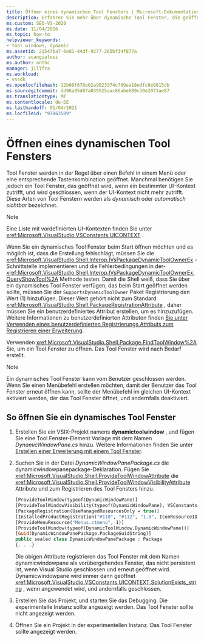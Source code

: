```yaml
---
title: Öffnen eines dynamischen Tool Fensters | Microsoft-Dokumentation
description: Erfahren Sie mehr über dynamische Tool Fenster, die geöffnet werden, wenn ein bestimmter UI-Kontext angewendet und geschlossen wird, wenn der UI-Kontext nicht mehr zutrifft.
ms.custom: SEO-VS-2020
ms.date: 11/04/2016
ms.topic: how-to
helpviewer_keywords:
- tool windows, dynamic
ms.assetid: 21547ba7-6e81-44df-9277-265bf34f877a
author: acangialosi
ms.author: anthc
manager: jillfra
ms.workload:
- vssdk
ms.openlocfilehash: 12b08f676e02a9023374c709aa18edfc0e8815db
ms.sourcegitcommit: dd96a95d87a039525aac86abe689c30e2073ae87
ms.translationtype: MT
ms.contentlocale: de-DE
ms.lasthandoff: 01/04/2021
ms.locfileid: "97863509"
---
```

# <a name="open-a-dynamic-tool-window"></a>Öffnen eines dynamischen Tool Fensters
Tool Fenster werden in der Regel über einen Befehl in einem Menü oder eine entsprechende Tastenkombination geöffnet. Manchmal benötigen Sie jedoch ein Tool Fenster, das geöffnet wird, wenn ein bestimmter UI-Kontext zutrifft, und wird geschlossen, wenn der UI-Kontext nicht mehr zutrifft. Diese Arten von Tool Fenstern werden als *dynamisch* oder *automatisch sichtbar* bezeichnet.

> [!NOTE]
> Eine Liste mit vordefinierten UI-Kontexten finden Sie unter <xref:Microsoft.VisualStudio.VSConstants.UICONTEXT> .

 Wenn Sie ein dynamisches Tool Fenster beim Start öffnen möchten und es möglich ist, dass die Erstellung fehlschlägt, müssen Sie die <xref:Microsoft.VisualStudio.Shell.Interop.IVsPackageDynamicToolOwnerEx> -Schnittstelle implementieren und die Fehlerbedingungen in der- <xref:Microsoft.VisualStudio.Shell.Interop.IVsPackageDynamicToolOwnerEx.QueryShowTool%2A> Methode testen. Damit die Shell weiß, dass Sie über ein dynamisches Tool Fenster verfügen, das beim Start geöffnet werden sollte, müssen Sie der `SupportsDynamicToolOwner` Paket Registrierung den Wert (1) hinzufügen. Dieser Wert gehört nicht zum Standard <xref:Microsoft.VisualStudio.Shell.PackageRegistrationAttribute> , daher müssen Sie ein benutzerdefiniertes Attribut erstellen, um es hinzuzufügen. Weitere Informationen zu benutzerdefinierten Attributen finden [Sie unter Verwenden eines benutzerdefinierten Registrierungs Attributs zum Registrieren einer Erweiterung](../extensibility/registering-and-unregistering-vspackages.md#using-a-custom-registration-attribute-to-register-an-extension).

 Verwenden <xref:Microsoft.VisualStudio.Shell.Package.FindToolWindow%2A> Sie, um ein Tool Fenster zu öffnen. Das Tool Fenster wird nach Bedarf erstellt.

> [!NOTE]
> Ein dynamisches Tool Fenster kann vom Benutzer geschlossen werden. Wenn Sie einen Menübefehl erstellen möchten, damit der Benutzer das Tool Fenster erneut öffnen kann, sollte der Menübefehl im gleichen UI-Kontext aktiviert werden, der das Tool Fenster öffnet, und andernfalls deaktiviert.

## <a name="to-open-a-dynamic-tool-window"></a>So öffnen Sie ein dynamisches Tool Fenster

1. Erstellen Sie ein VSIX-Projekt namens **dynamictoolwindow** , und fügen Sie eine Tool Fenster-Element Vorlage mit dem Namen *DynamicWindowPane.cs* hinzu. Weitere Informationen finden Sie unter [Erstellen einer Erweiterung mit einem Tool Fenster](../extensibility/creating-an-extension-with-a-tool-window.md).

2. Suchen Sie in der Datei *DynamicWindowPanePackage.cs* die dynamicwindowpanepackage-Deklaration. Fügen Sie <xref:Microsoft.VisualStudio.Shell.ProvideToolWindowAttribute> die <xref:Microsoft.VisualStudio.Shell.ProvideToolWindowVisibilityAttribute> Attribute und zum Registrieren des Tool Fensters hinzu.

    ```vb
    [ProvideToolWindow(typeof(DynamicWindowPane)]
    [ProvideToolWindowVisibility(typeof(DynamicWindowPane), VSConstants.UICONTEXT.SolutionExists_string)]
    [PackageRegistration(UseManagedResourcesOnly = true)]
    [InstalledProductRegistration("#110", "#112", "1.0", IconResourceID = 400)] // Info on this package for Help/About
    [ProvideMenuResource("Menus.ctmenu", 1)]
    [ProvideToolWindow(typeof(DynamicToolWindow.DynamicWindowPane))]
    [Guid(DynamicWindowPanePackage.PackageGuidString)]
    public sealed class DynamicWindowPanePackage : Package
    {. . .}
    ```

     Die obigen Attribute registrieren das Tool Fenster mit dem Namen dynamicwindowpane als vorübergehendes Fenster, das nicht persistent ist, wenn Visual Studio geschlossen und erneut geöffnet wird. Dynamicwindowpane wird immer dann geöffnet <xref:Microsoft.VisualStudio.VSConstants.UICONTEXT.SolutionExists_string> , wenn angewendet wird, und andernfalls geschlossen.

3. Erstellen Sie das Projekt, und starten Sie das Debugging. Die experimentelle Instanz sollte angezeigt werden. Das Tool Fenster sollte nicht angezeigt werden.

4. Öffnen Sie ein Projekt in der experimentellen Instanz. Das Tool Fenster sollte angezeigt werden.

